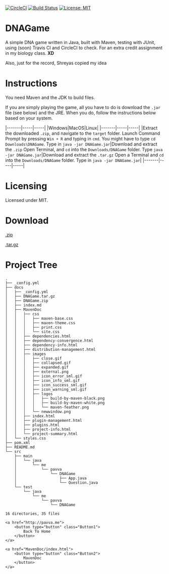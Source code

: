 <head>
    <link rel="stylesheet" href="styles.css" />
</head>

[![CircleCI](https://circleci.com/gh/20avva/DNAGame.svg?style=svg)](https://circleci.com/gh/20avva/DNAGame)
[![Build Status](https://travis-ci.org/20avva/DNAGame.svg?branch=master)](https://travis-ci.org/20avva/DNAGame)
[![License: MIT](https://img.shields.io/badge/License-MIT-yellow.svg)](https://opensource.org/licenses/MIT)

# DNAGame

A simple DNA game written in Java, built with Maven, testing with JUnit, using (soon) Travis CI and CircleCI to check.
 For an extra credit assignment in my biology class. <b>XD</b>
 
<p style="font-size=20px">Also, just for the record, Shreyas copied my idea</p>

# Instructions

You need Maven and the JDK to build files.
 
If you are simply playing the game, all you have to do is download the `.jar` file (see below) and the JRE. When you do, follow the instructions below based on your system.

|-------|-----|-----|
|Windows|MacOS|Linux|
|-------|-----|-----|
|Extract the downloaded `.zip`, and navigate to the `target` folder. Launch Command Prompt by pressing `Win + R` and typing in `cmd`. You might have to type `cd Downloads\DNAGame`. Type in `java -jar DNAGame.jar`|Download and extract the `.zip` Open Terminal, and `cd` into the `Downloads/DNAGame` folder. Type `java -jar DNAGame.jar`|Download and extract the `.tar.gz` Open a Terminal and `cd` into the `Downloads/DNAGame` folder. Type in `java -jar DNAGame.jar`|
|-------|-----|-----|

# Licensing

Licensed under MIT.

# Download

<p><a href="DNAGame.zip" download>.zip</a></p>
<p><a href="DNAGame.tar.gz" download>.tar.gz</a></p>

# Project Tree
```
.
├── _config.yml
├── docs
│   ├── _config.yml
│   ├── DNAGame.tar.gz
│   ├── DNAGame.zip
│   ├── index.md
│   ├── MavenDoc
│   │   ├── css
│   │   │   ├── maven-base.css
│   │   │   ├── maven-theme.css
│   │   │   ├── print.css
│   │   │   └── site.css
│   │   ├── dependencies.html
│   │   ├── dependency-convergence.html
│   │   ├── dependency-info.html
│   │   ├── distribution-management.html
│   │   ├── images
│   │   │   ├── close.gif
│   │   │   ├── collapsed.gif
│   │   │   ├── expanded.gif
│   │   │   ├── external.png
│   │   │   ├── icon_error_sml.gif
│   │   │   ├── icon_info_sml.gif
│   │   │   ├── icon_success_sml.gif
│   │   │   ├── icon_warning_sml.gif
│   │   │   ├── logos
│   │   │   │   ├── build-by-maven-black.png
│   │   │   │   ├── build-by-maven-white.png
│   │   │   │   └── maven-feather.png
│   │   │   └── newwindow.png
│   │   ├── index.html
│   │   ├── plugin-management.html
│   │   ├── plugins.html
│   │   ├── project-info.html
│   │   └── project-summary.html
│   └── styles.css
├── pom.xml
├── README.md
└── src
    ├── main
    │   └── java
    │       └── me
    │           └── pavva
    │               └── DNAGame
    │                   ├── App.java
    │                   └── Question.java
    └── test
        └── java
            └── me
                └── pavva
                    └── DNAGame

16 directories, 35 files
```

<div class="footer">
    
    <a href="http://pavva.me">
        <button type="button" class="Button1">
            Back To Home
        </button>
    </a>
    
    <a href="MavenDoc/index.html">
        <button type="button" class="Button2">
            MavenDoc
        </button>
    </a>
    
</div>
